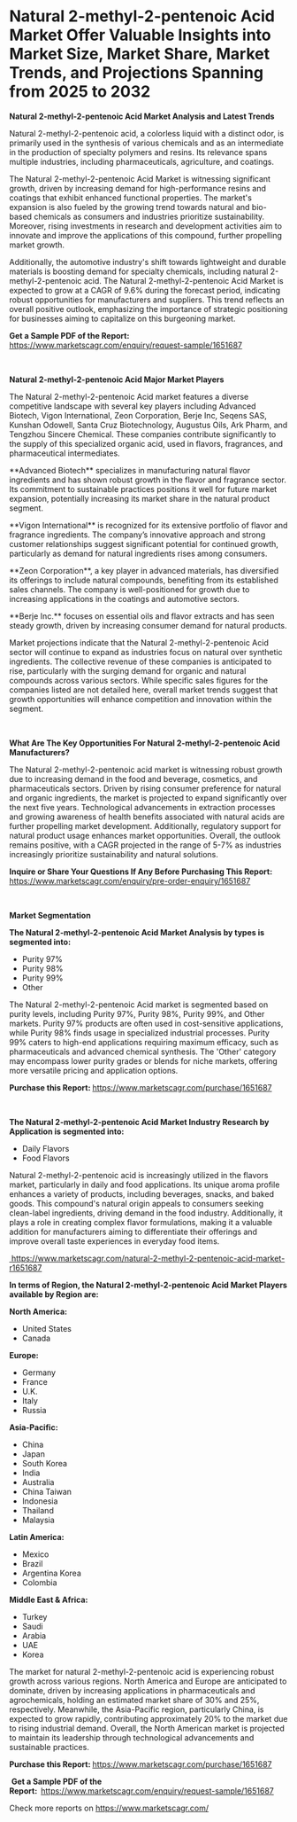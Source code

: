 <p><h1>Natural 2-methyl-2-pentenoic Acid Market Offer Valuable Insights into Market Size, Market Share, Market Trends, and Projections Spanning from 2025 to 2032</h1></p><p><strong>Natural 2-methyl-2-pentenoic Acid Market Analysis and Latest Trends</strong></p>
<p><p>Natural 2-methyl-2-pentenoic acid, a colorless liquid with a distinct odor, is primarily used in the synthesis of various chemicals and as an intermediate in the production of specialty polymers and resins. Its relevance spans multiple industries, including pharmaceuticals, agriculture, and coatings.</p><p>The Natural 2-methyl-2-pentenoic Acid Market is witnessing significant growth, driven by increasing demand for high-performance resins and coatings that exhibit enhanced functional properties. The market's expansion is also fueled by the growing trend towards natural and bio-based chemicals as consumers and industries prioritize sustainability. Moreover, rising investments in research and development activities aim to innovate and improve the applications of this compound, further propelling market growth.</p><p>Additionally, the automotive industry's shift towards lightweight and durable materials is boosting demand for specialty chemicals, including natural 2-methyl-2-pentenoic acid. The Natural 2-methyl-2-pentenoic Acid Market is expected to grow at a CAGR of 9.6% during the forecast period, indicating robust opportunities for manufacturers and suppliers. This trend reflects an overall positive outlook, emphasizing the importance of strategic positioning for businesses aiming to capitalize on this burgeoning market.</p></p>
<p><strong>Get a Sample PDF of the Report:&nbsp;</strong> <a href="https://www.marketscagr.com/enquiry/request-sample/1651687?utm_campaign=2470&utm_medium=2&utm_source=Github&utm_content=ia&utm_term=23032025&utm_id=natural-2-methyl-2-pentenoic-acid">https://www.marketscagr.com/enquiry/request-sample/1651687</a></p>
<p>&nbsp;</p>
<p><strong>Natural 2-methyl-2-pentenoic Acid Major Market Players</strong></p>
<p><p>The Natural 2-methyl-2-pentenoic Acid market features a diverse competitive landscape with several key players including Advanced Biotech, Vigon International, Zeon Corporation, Berje Inc, Seqens SAS, Kunshan Odowell, Santa Cruz Biotechnology, Augustus Oils, Ark Pharm, and Tengzhou Sincere Chemical. These companies contribute significantly to the supply of this specialized organic acid, used in flavors, fragrances, and pharmaceutical intermediates.</p><p>**Advanced Biotech** specializes in manufacturing natural flavor ingredients and has shown robust growth in the flavor and fragrance sector. Its commitment to sustainable practices positions it well for future market expansion, potentially increasing its market share in the natural product segment.</p><p>**Vigon International** is recognized for its extensive portfolio of flavor and fragrance ingredients. The company’s innovative approach and strong customer relationships suggest significant potential for continued growth, particularly as demand for natural ingredients rises among consumers.</p><p>**Zeon Corporation**, a key player in advanced materials, has diversified its offerings to include natural compounds, benefiting from its established sales channels. The company is well-positioned for growth due to increasing applications in the coatings and automotive sectors.</p><p>**Berje Inc.** focuses on essential oils and flavor extracts and has seen steady growth, driven by increasing consumer demand for natural products.</p><p>Market projections indicate that the Natural 2-methyl-2-pentenoic Acid sector will continue to expand as industries focus on natural over synthetic ingredients. The collective revenue of these companies is anticipated to rise, particularly with the surging demand for organic and natural compounds across various sectors. While specific sales figures for the companies listed are not detailed here, overall market trends suggest that growth opportunities will enhance competition and innovation within the segment.</p></p>
<p>&nbsp;</p>
<p><strong>What Are The Key Opportunities For Natural 2-methyl-2-pentenoic Acid Manufacturers?</strong></p>
<p><p>The Natural 2-methyl-2-pentenoic acid market is witnessing robust growth due to increasing demand in the food and beverage, cosmetics, and pharmaceuticals sectors. Driven by rising consumer preference for natural and organic ingredients, the market is projected to expand significantly over the next five years. Technological advancements in extraction processes and growing awareness of health benefits associated with natural acids are further propelling market development. Additionally, regulatory support for natural product usage enhances market opportunities. Overall, the outlook remains positive, with a CAGR projected in the range of 5-7% as industries increasingly prioritize sustainability and natural solutions.</p></p>
<p><strong>Inquire or Share Your Questions If Any Before Purchasing This Report:</strong> <a href="https://www.marketscagr.com/enquiry/pre-order-enquiry/1651687?utm_campaign=2470&utm_medium=2&utm_source=Github&utm_content=ia&utm_term=23032025&utm_id=natural-2-methyl-2-pentenoic-acid">https://www.marketscagr.com/enquiry/pre-order-enquiry/1651687</a></p>
<p>&nbsp;</p>
<p><strong>Market Segmentation</strong></p>
<p><strong>The Natural 2-methyl-2-pentenoic Acid Market Analysis by types is segmented into:</strong></p>
<p><ul><li>Purity 97%</li><li>Purity 98%</li><li>Purity 99%</li><li>Other</li></ul></p>
<p><p>The Natural 2-methyl-2-pentenoic Acid market is segmented based on purity levels, including Purity 97%, Purity 98%, Purity 99%, and Other markets. Purity 97% products are often used in cost-sensitive applications, while Purity 98% finds usage in specialized industrial processes. Purity 99% caters to high-end applications requiring maximum efficacy, such as pharmaceuticals and advanced chemical synthesis. The 'Other' category may encompass lower purity grades or blends for niche markets, offering more versatile pricing and application options.</p></p>
<p><strong>Purchase this Report:&nbsp;</strong><a href="https://www.marketscagr.com/purchase/1651687?utm_campaign=2470&utm_medium=2&utm_source=Github&utm_content=ia&utm_term=23032025&utm_id=natural-2-methyl-2-pentenoic-acid">https://www.marketscagr.com/purchase/1651687</a></p>
<p>&nbsp;</p>
<p><strong>The Natural 2-methyl-2-pentenoic Acid Market Industry Research by Application is segmented into:</strong></p>
<p><ul><li>Daily Flavors</li><li>Food Flavors</li></ul></p>
<p><p>Natural 2-methyl-2-pentenoic acid is increasingly utilized in the flavors market, particularly in daily and food applications. Its unique aroma profile enhances a variety of products, including beverages, snacks, and baked goods. This compound's natural origin appeals to consumers seeking clean-label ingredients, driving demand in the food industry. Additionally, it plays a role in creating complex flavor formulations, making it a valuable addition for manufacturers aiming to differentiate their offerings and improve overall taste experiences in everyday food items.</p></p>
<p><a href="https://www.marketscagr.com/natural-2-methyl-2-pentenoic-acid-market-r1651687?utm_campaign=2470&utm_medium=2&utm_source=Github&utm_content=ia&utm_term=23032025&utm_id=natural-2-methyl-2-pentenoic-acid">&nbsp;https://www.marketscagr.com/natural-2-methyl-2-pentenoic-acid-market-r1651687</a></p>
<p><strong>In terms of Region, the Natural 2-methyl-2-pentenoic Acid Market Players available by Region are:</strong></p>
<p>
    <p> <strong> North America: </strong>
        <ul>
            <li>United States</li>
            <li>Canada</li>
        </ul>
        </p> 
    <p> <strong> Europe: </strong>
        <ul>
            <li>Germany</li>
            <li>France</li>
            <li>U.K.</li>
            <li>Italy</li>
            <li>Russia</li>
        </ul>
        </p> 
    <p> <strong> Asia-Pacific: </strong>
        <ul>
            <li>China</li>
            <li>Japan</li>
            <li>South Korea</li>
            <li>India</li>
            <li>Australia</li>
            <li>China Taiwan</li>
            <li>Indonesia</li>
            <li>Thailand</li>
            <li>Malaysia</li>
        </ul>
        </p> 
    <p> <strong> Latin America: </strong>
        <ul>
            <li>Mexico</li>
            <li>Brazil</li>
            <li>Argentina Korea</li>
            <li>Colombia</li>
        </ul>
        </p> 
    <p> <strong> Middle East & Africa: </strong>
        <ul>
            <li>Turkey</li>
            <li>Saudi</li>
            <li>Arabia</li>
            <li>UAE</li>
            <li>Korea</li>
        </ul>
    </p>
    </p>
<p><p>The market for natural 2-methyl-2-pentenoic acid is experiencing robust growth across various regions. North America and Europe are anticipated to dominate, driven by increasing applications in pharmaceuticals and agrochemicals, holding an estimated market share of 30% and 25%, respectively. Meanwhile, the Asia-Pacific region, particularly China, is expected to grow rapidly, contributing approximately 20% to the market due to rising industrial demand. Overall, the North American market is projected to maintain its leadership through technological advancements and sustainable practices.</p></p>
<p><strong>Purchase this Report: </strong><a href="https://www.marketscagr.com/purchase/1651687?utm_campaign=2470&utm_medium=2&utm_source=Github&utm_content=ia&utm_term=23032025&utm_id=natural-2-methyl-2-pentenoic-acid">https://www.marketscagr.com/purchase/1651687</a></p>
<p>&nbsp;<strong>Get a Sample PDF of the Report:&nbsp;&nbsp;</strong><a href="https://www.marketscagr.com/enquiry/request-sample/1651687?utm_campaign=2470&utm_medium=2&utm_source=Github&utm_content=ia&utm_term=23032025&utm_id=natural-2-methyl-2-pentenoic-acid">https://www.marketscagr.com/enquiry/request-sample/1651687</a></p>
<p><strong></strong></p>
<p>Check more reports on <a href="https://www.marketscagr.com/?utm_campaign=2470&utm_medium=2&utm_source=Github&utm_content=ia&utm_term=23032025&utm_id=natural-2-methyl-2-pentenoic-acid">https://www.marketscagr.com/</a></p>